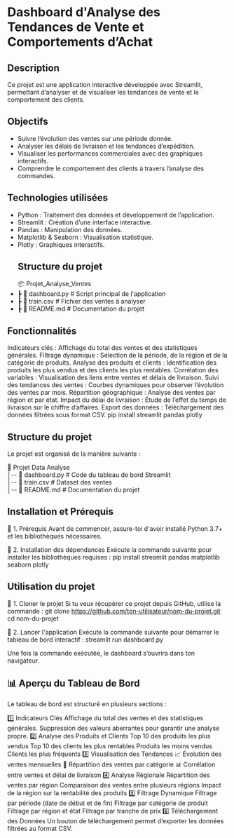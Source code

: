 # Dashboard d'Analyse des Tendances de Vente et Comportements d’Achat

##  Description
Ce projet est une application interactive développée avec Streamlit, permettant d’analyser et de visualiser les tendances de vente et le comportement des clients.
## Objectifs
-	Suivre l’évolution des ventes sur une période donnée.
-	Analyser les délais de livraison et les tendances d’expédition.
- Visualiser les performances commerciales avec des graphiques interactifs.
-	Comprendre le comportement des clients à travers l’analyse des commandes.
## Technologies utilisées
-	Python : Traitement des données et développement de l’application.
-	Streamlit : Création d’une interface interactive.
- Pandas : Manipulation des données.
- Matplotlib & Seaborn : Visualisation statistique.
- Plotly : Graphiques interactifs.
  ## Structure du projet
  📦 Projet_Analyse_Ventes
 - ┣ 📜 dashboard.py                 # Script principal de l'application
 - ┣  📜 train.csv                   # Fichier des ventes à analyser
 - ┣ 📜 README.md                     # Documentation du projet

## Fonctionnalités
 Indicateurs clés : Affichage du total des ventes et des statistiques générales.
 Filtrage dynamique : Sélection de la période, de la région et de la catégorie de produits.
 Analyse des produits et clients : Identification des produits les plus vendus et des clients les plus rentables.
 Corrélation des variables : Visualisation des liens entre ventes et délais de livraison.
 Suivi des tendances des ventes : Courbes dynamiques pour observer l’évolution des ventes par mois.
 Répartition géographique : Analyse des ventes par région et par état.
 Impact du délai de livraison : Étude de l’effet du temps de livraison sur le chiffre d’affaires.
 Export des données : Téléchargement des données filtrées sous format CSV.
pip install streamlit pandas plotly

## Structure du projet
Le projet est organisé de la manière suivante :

📁 Projet Data Analyse  
│-- 📜 dashboard.py        # Code du tableau de bord Streamlit  
│-- 📄 train.csv           # Dataset des ventes  
│-- 📜 README.md           # Documentation du projet 

## Installation et Prérequis
📌 1. Prérequis
Avant de commencer, assure-toi d'avoir installé Python 3.7+ et les bibliothèques nécessaires.

📌 2. Installation des dépendances
Exécute la commande suivante pour installer les bibliothèques requises :
pip install streamlit pandas matplotlib seaborn plotly

## Utilisation du projet
📌 1. Cloner le projet
Si tu veux récupérer ce projet depuis GitHub, utilise la commande :
git clone https://github.com/ton-utilisateur/nom-du-projet.git
cd nom-du-projet

📌 2. Lancer l'application
Exécute la commande suivante pour démarrer le tableau de bord interactif :
streamlit run dashboard.py

Une fois la commande exécutée, le dashboard s’ouvrira dans ton navigateur.

## 📊 Aperçu du Tableau de Bord
Le tableau de bord est structuré en plusieurs sections :

1️⃣ Indicateurs Clés
Affichage du total des ventes et des statistiques générales.
Suppression des valeurs aberrantes pour garantir une analyse propre.
2️⃣ Analyse des Produits et Clients
Top 10 des produits les plus vendus 
Top 10 des clients les plus rentables 
Produits les moins vendus 
Clients les plus fréquents 
3️⃣ Visualisation des Tendances
📈 Évolution des ventes mensuelles
📌 Répartition des ventes par catégorie
📊 Corrélation entre ventes et délai de livraison
4️⃣ Analyse Régionale
Répartition des ventes par région 
Comparaison des ventes entre plusieurs régions
Impact de la région sur la rentabilité des produits
5️⃣ Filtrage Dynamique
Filtrage par période (date de début et de fin) 
Filtrage par catégorie de produit 
Filtrage par région et état 
Filtrage par tranche de prix 
6️⃣ Téléchargement des Données
Un bouton de téléchargement permet d’exporter les données filtrées au format CSV.
